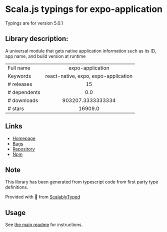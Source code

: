 
# Scala.js typings for expo-application

Typings are for version 5.0.1

## Library description:
A universal module that gets native application information such as its ID, app name, and build version at runtime

|                    |                 |
| ------------------ | :-------------: |
| Full name          | expo-application |
| Keywords           | react-native, expo, expo-application |
| # releases         | 15 |
| # dependents       | 0.0 |
| # downloads        | 903207.3333333334 |
| # stars            | 16909.0 |

## Links
- [Homepage](https://docs.expo.dev/versions/latest/sdk/application/)
- [Bugs](https://github.com/expo/expo/issues)
- [Repository](https://github.com/expo/expo)
- [Npm](https://www.npmjs.com/package/expo-application)
    


## Note
This library has been generated from typescript code from first party type definitions.

Provided with :purple_heart: from [ScalablyTyped](https://github.com/oyvindberg/ScalablyTyped)

## Usage
See [the main readme](../../readme.md) for instructions.


